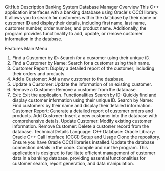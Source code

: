 GitHub Description
Banking System Database Manager
Overview
This C++ application interfaces with a banking database using Oracle's OCCI library. It allows you to search for customers within the database by their name or customer ID and display their details, including first name, last name, customer number, order number, and product name. Additionally, the program provides functionality to add, update, or remove customer information in the database.

Features
Main Menu
1) Find a Customer by ID: Search for a customer using their unique ID.
2) Find a Customer by Name: Search for a customer using their name.
3) Customer Report: Display a detailed report of the customer, including their orders and products.
4) Add a Customer: Add a new customer to the database.
5) Update a Customer: Update the information of an existing customer.
6) Remove a Customer: Remove a customer from the database.
7) Exit: Exit the application.
Functionalities
Search by ID: Quickly find and display customer information using their unique ID.
Search by Name: Find customers by their name and display their detailed information.
Customer Report: Generate a detailed report of customer orders and products.
Add Customer: Insert a new customer into the database with comprehensive details.
Update Customer: Modify existing customer information.
Remove Customer: Delete a customer record from the database.
Technical Details
Language: C++
Database: Oracle
Library: Oracle C++ Call Interface (OCCI)
Setup and Usage
Clone the repository.
Ensure you have Oracle OCCI libraries installed.
Update the database connection details in the code.
Compile and run the program.
This application is designed to facilitate efficient management of customer data in a banking database, providing essential functionalities for customer search, report generation, and data manipulation.





